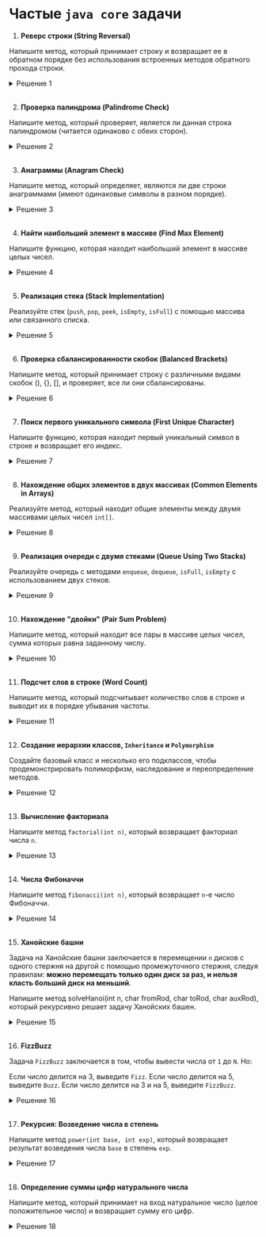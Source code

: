 # Частые `java core` задачи

1. **Реверс строки (String Reversal)**

Напишите метод, который принимает строку и возвращает ее в обратном порядке без использования встроенных методов обратного прохода строки.
<details>
 <summary>Решение 1</summary> 
 </br>

    public static String reverseString(String input){
        StringBuilder reversed = new StringBuilder();
        char[] chars = input.toCharArray();

        for (int i = input.length()-1; i >= 0; i--){
            reversed.append(chars[i]);
        }

        return reversed.toString();
    }

</details>
<br>


2. **Проверка палиндрома (Palindrome Check)**

Напишите метод, который проверяет, является ли данная строка палиндромом (читается одинаково с обеих сторон).
<details>
 <summary>Решение 2</summary> 
 </br>

    public static boolean isPalindrome(String input){
        int len = input.length();

        for (int i = 0; i < len/2; i++){
            if (input.charAt(i) != input.charAt(len - i - 1)){
                return false;
            }
        }

        return true;
    }

</details>
<br>

3. **Анаграммы (Anagram Check)**

Напишите метод, который определяет, являются ли две строки анаграммами (имеют одинаковые символы в разном порядке).
<details>
 <summary>Решение 3</summary> 
 </br>

    public static boolean isAnagram(String a, String b){
        if (a.length() != b.length())
            return false;

        Map<Character, Integer> charMap = new HashMap<>();

        for (int i = 0; i < a.length(); i++){
            char c = a.charAt(i);
            charMap.put(c, charMap.getOrDefault(c, 0) + 1);
        }

        for (int i = 0; i < b.length(); i++){
            char c = b.charAt(i);
            if (!charMap.containsKey(c))
                return false; // символ 'b' не найден в 'a'

            charMap.put(c, charMap.get(c) - 1);
            if (charMap.get(c) == 0)
                charMap.remove(c);
        }

        return charMap.isEmpty();
    }
    
</details>
<br>

4. **Найти наибольший элемент в массиве (Find Max Element)**

Напишите функцию, которая находит наибольший элемент в массиве целых чисел.

<details>
 <summary>Решение 4</summary> 
 </br>

    public static int getBiggestElement(int[] input){
        int temp = Integer.MIN_VALUE;;

        for (int a : input){
            temp = (a > temp) ? a : temp;
        }

        return temp;
    }
    
</details>
<br>

5. **Реализация стека (Stack Implementation)**

Реализуйте стек (`push`, `pop`, `peek`, `isEmpty`, `isFull`) с помощью массива или связанного списка.
<details>
 <summary>Решение 5</summary> 
 </br>

    public class CustomStack {
        private int maxSize;
        private int[] stackArray;
        private int top;

        public CustomStack(int size) {
            this.maxSize = size;
            this.stackArray = new int[maxSize];
            this.top = -1;
        }

        public boolean isFull(){
            return top == maxSize - 1;
        }

        public boolean isEmplty(){
            return top == -1;
        }

        // Метод для добавления элемента в стек (push)
        public void push(int value){
            if (isFull())
                throw new StackOverflowError("Stack is full");

            stackArray[++top] = value;
        }

        // Метод для удаления элемента из стека (pop)
        public int pop(){
            if (isEmplty())
                throw new RuntimeException("Stack is empty");

            return stackArray[top--];
        }

        // Метод для просмотра верхнего элемента стека (peek)
        public int peek(){
            if (isEmplty())
                throw new RuntimeException("Stack is empty");

            return stackArray[top];
        }
    }
    
</details>
<br>


6. **Проверка сбалансированности скобок (Balanced Brackets)**

Напишите метод, который принимает строку с различными видами скобок (), {}, [], и проверяет, все ли они сбалансированы.
<details>
 <summary>Решение 6</summary> 
 </br>

    public static boolean isBalanced(String input){
        var queue = new ArrayDeque<Character>();

        for (char ch : input.toCharArray()){
            if (ch == '(' || ch == '{' || ch == '[')
                queue.push(ch);
            else {
                if (queue.isEmpty())
                    return false;

                char first = queue.pop();
                if (
                    ch == ')' && first != '(' ||
                    ch == '}' && first != '{' ||
                    ch == ']' && first != '['
                )
                    return false;
            }
        }

        return queue.isEmpty();
    }
    
</details>
<br>


7. **Поиск первого уникального символа (First Unique Character)**

Напишите функцию, которая находит первый уникальный символ в строке и возвращает его индекс.

<details>
 <summary>Решение 7</summary> 
 </br>

    public static int getFirstUniqueCharacterIndex(String input){
        var charMap = new HashMap<Character, Integer>();

        for (char ch : input.toCharArray()){
            charMap.put(ch, charMap.getOrDefault(ch, 0) + 1);
        }

        for (int i = 0; i < input.length(); i++){
            if (charMap.get(input.charAt(i)) == 1){
                return i;
            }
        }

        return -1;
    }
    
</details>
<br>


8. **Нахождение общих элементов в двух массивах (Common Elements in Arrays)**

Реализуйте метод, который находит общие элементы между двумя массивами целых чисел `int[]`.

<details>
 <summary>Решение 8</summary> 
 </br>

    public static int[] getCommonElements(int[] a, int[] b){
        var set = new HashSet<Integer>();
        for (int num : a){
            set.add(num);
        }

        var commonElements = new HashSet<Integer>();
        for (int num : b){
            if (set.contains(num))
                commonElements.add(num);
        }

        int[] result = new int[commonElements.size()];
        int i = 0;
        for (int num : commonElements) {
            result[i++] = num;
        }

        return result;
    }

    
</details>
<br>

9. **Реализация очереди с двумя стеками (Queue Using Two Stacks)**

Реализуйте очередь с методами `enqueue`, `dequeue`, `isFull`, `isEmpty` с использованием двух стеков.
<details>
 <summary>Решение 9</summary> 
 </br>

    public class CustomQueue<T> {
        private Stack<T> stack1;  // для добавления элементов (enqueue)
        private Stack<T> stack2;  // для удаления элементов (dequeue)

        public CustomQueue(Stack<T> stack1, Stack<T> stack2) {
            this.stack1 = stack1;
            this.stack2 = stack2;
        }

        // Метод для добавления элемента в очередь (enqueue)
        public void enqueue(T item) {
            stack1.push(item);
        }
        
        // Метод для удаления элемента из очереди (dequeue)
        public T dequeue () {
            if (stack2.isEmpty()) {
                // Перекладываем элементы из stack1 в stack2
                while (!stack1.isEmpty()) {
                    stack2.push(stack1.pop());
                }
            }

            // Если stack2 пустой, значит очередь пуста
            if (stack2.isEmpty()) {
                throw new RuntimeException("Queue is empty");
            }

            // Удаляем элемент из stack2
            return stack2.pop();
        }

        // Метод для проверки, пуста ли очередь
        public boolean isEmpty () {
            return stack1.isEmpty() && stack2.isEmpty();
        }

        // Метод для получения первого элемента без его удаления (peek)
        public T peek () {
            if (stack2.isEmpty()) {
                // Перекладываем элементы из stack1 в stack2
                while (!stack1.isEmpty()) {
                    stack2.push(stack1.pop());
                }
            }

            // Если очередь пуста
            if (stack2.isEmpty()) {
                throw new RuntimeException("Queue is empty");
            }

            // Возвращаем первый элемент без удаления
            return stack2.peek();
        }
    }
    
</details>
<br>


10. **Нахождение "двойки" (Pair Sum Problem)**

Напишите метод, который находит все пары в массиве целых чисел, сумма которых равна заданному числу.
<details>
 <summary>Решение 10</summary> 
 </br>

    public static HashMap<Integer, Integer> findPairs(int[] array, int targetSum){
        HashMap<Integer, Integer> pairMap = new HashMap<>();
        HashSet<Integer> set = new HashSet<>();

        for (int num : array){
            int complement = targetSum - num;

            if (set.contains(complement))
                pairMap.put(num, complement);

            set.add(num);
        }

        return pairMap;
    }
    
</details>
<br>


11. **Подсчет слов в строке (Word Count)**

Напишите метод, который подсчитывает количество слов в строке и выводит их в порядке убывания частоты.

<details>
 <summary>Решение 11</summary> 
 </br>

     public static void countWordFrequencyAndPrintDesc(String input){
        // подготовить строку и разобрать
        String[] words = input.toLowerCase()
                .replaceAll("[^a-z0-9\\s]", "")
                .split("\\s+");

        HashMap<String, Integer> wordCountMap = new HashMap<>();

        for (String word : words)
            wordCountMap.put(word, wordCountMap.getOrDefault(word, 0) + 1);

        List<Map.Entry<String, Integer>> sortedList = new ArrayList<>(wordCountMap.entrySet());
        
        //  sortedList.sort((entry1, entry2) -> 
            Integer.compare(entry2.getKey().length(), entry1.getKey().length()));
        
        sortedList.sort((entry1, entry2) -> entry2.getValue().compareTo(entry1.getValue()));

        for (Map.Entry<String, Integer> entry : sortedList){
            System.out.println(entry.getKey() + ": " + entry.getValue());
        }
    }
    
</details>
<br>

12. **Создание иерархии классов, `Inheritance` и `Polymorphism`**

Создайте базовый класс и несколько его подклассов, чтобы продемонстрировать полиморфизм, наследование и переопределение методов.

<details>
 <summary>Решение 12</summary> 
 </br>

    // Базовый класс
    class Animal {
        // Метод, который будет переопределен в подклассах
        public void makeSound() {
            System.out.println("The animal makes a sound.");
        }

        // Общий метод для всех животных
        public void eat() {
            System.out.println("The animal is eating.");
        }
    }

    // Подкласс Dog, который наследует от Animal
    class Dog extends Animal {
        // Переопределяем метод makeSound() для класса Dog
        @Override
        public void makeSound() {
            System.out.println("The dog barks.");
        }
    }

    // Подкласс Cat, который наследует от Animal
    class Cat extends Animal {
        // Переопределяем метод makeSound() для класса Cat
        @Override
        public void makeSound() {
            System.out.println("The cat meows.");
        }
    }

    public class PolymorphismExample {
        public static void main(String[] args) {
            // Использование полиморфизма: объект типа Animal может ссылаться на подклассы Dog и Cat
            Animal myDog = new Dog();
            Animal myCat = new Cat();

            // Вызов метода makeSound() для каждого объекта
            // Метод, который будет вызван, зависит от реального типа объекта
            myDog.makeSound();  // Вызов метода из класса Dog
            myCat.makeSound();  // Вызов метода из класса Cat

            // Вызов общего метода eat() для обоих объектов
            myDog.eat();  // Метод из класса Animal
            myCat.eat();  // Метод из класса Animal
        }
    }
    
</details>
<br>


13. **Вычисление факториала**

Напишите метод `factorial(int n)`, который возвращает факториал числа `n`.

<details>
 <summary>Решение 13</summary> 
 </br>
  
    public static int factorial(int n) {
        if (n == 0 || n == 1) {
            return 1;
        } else {
            return n * factorial(n - 1);
        }
    }

</details>
<br>


14. **Числа Фибоначчи**

Напишите метод `fibonacci(int n)`, который возвращает `n`-е число Фибоначчи.

<details>
 <summary>Решение 14</summary> 
 </br>
 
    public static int fibonacci(int n) {
        if (n <= 1) {
            return n;
        } else {
            return fibonacci(n - 1) + fibonacci(n - 2);
        }
    }

</details>
<br>


15. **Ханойские башни**

Задача на Ханойские башни заключается в перемещении `n` дисков с одного стержня на другой с помощью промежуточного стержня, следуя правилам: **можно перемещать только один диск за раз, и нельзя класть больший диск на меньший**.

Напишите метод solveHanoi(int n, char fromRod, char toRod, char auxRod), который рекурсивно решает задачу Ханойских башен.

<details>
 <summary>Решение 15</summary> 
 </br>

    public static void solveHanoi(int n, char fromRod, char toRod, char auxRod) {
        if (n == 1) {
            System.out.println("Move disk 1 from rod " + fromRod + " to rod " + toRod);
            return;
        }
        solveHanoi(n - 1, fromRod, auxRod, toRod);
        System.out.println("Move disk " + n + " from rod " + fromRod + " to rod " + toRod);
        solveHanoi(n - 1, auxRod, toRod, fromRod);
    }

</details>
<br>

16. **FizzBuzz**

Задача `FizzBuzz` заключается в том, чтобы вывести числа от `1` до `N`. Но:

Если число делится на 3, выведите `Fizz`.
Если число делится на 5, выведите `Buzz`.
Если число делится на 3 и на 5, выведите `FizzBuzz`.

<details>
 <summary>Решение 16</summary> 
 </br>

    public static void fizzBuzz(int n) {
        for (int i = 1; i <= n; i++) {
            if (i % 3 == 0 && i % 5 == 0) {
                System.out.println("FizzBuzz");
            } else if (i % 3 == 0) {
                System.out.println("Fizz");
            } else if (i % 5 == 0) {
                System.out.println("Buzz");
            } else {
                System.out.println(i);
            }
        }
    }

</details>
<br>


17. **Рекурсия: Возведение числа в степень**

Напишите метод `power(int base, int exp)`, который возвращает результат возведения числа `base` в степень `exp`.

<details>
 <summary>Решение 17</summary> 
 </br>

    public static int power(int base, int exp) {
        if (exp == 0) {
            return 1;
        } else {
            return base * power(base, exp - 1);
        }
    }

</details>
<br>


18. **Определение суммы цифр натурального числа**

Напишите метод, который принимает на вход натуральное число (целое положительное число) и возвращает сумму его цифр.

<details>
 <summary>Решение 18</summary> 
 </br>
  
    // Метод для вычисления суммы цифр числа
    public static int sumOfDigits(int number) {
        int sum = 0;
        
        // Цикл для получения суммы цифр числа
        while (number > 0) {
            sum += number % 10; // Добавляем последнюю цифру
            number /= 10;       // Убираем последнюю цифру
        }
        
        return sum;
    }

</details>
<br>
